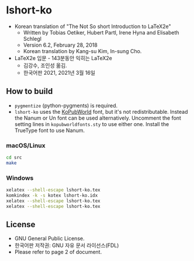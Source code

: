 # lshort-ko


- Korean translation of "The Not So short Introduction to LaTeX2e"
  - Written by Tobias Oetiker, Hubert Partl, Irene Hyna and Elisabeth Schlegl
  - Version 6.2, February 28, 2018
  - Korean translation by Kang-su Kim, In-sung Cho.
- LaTeX2e 입문 - 143분동안 익히는 LaTeX2e
  - 김강수, 조인성 옮김.
  - 한국어판 2021, 2021년 3월 16일

## How to build

- `pygmentize` (python-pygments) is required.
- `lshort-ko` uses the [KoPubWorld](http://www.kopus.org/biz/electronic/font.aspx) font, but it's not redistributable. Instead the Nanum or Un font can be used alternatively. Uncomment the font setting lines in `kopubworldfonts.sty` to use either one. Install the TrueType font to use Nanum.

### macOS/Linux

```bash
cd src
make
```

### Windows

```bash
xelatex --shell-escape lshort-ko.tex
komkindex -k -s kotex lshort-ko.idx
xelatex --shell-escape lshort-ko.tex
xelatex --shell-escape lshort-ko.tex
```

## License

- GNU General Public License.
- 한국어판 저작권: GNU 자유 문서 라이선스(FDL)
- Please refer to page 2 of document.
